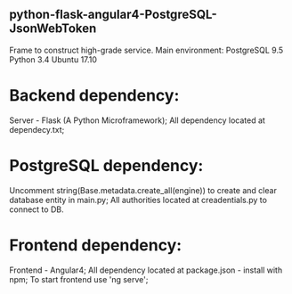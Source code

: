 ## python-flask-angular4-PostgreSQL-JsonWebToken
Frame to construct high-grade service. 
Main environment:
PostgreSQL 9.5
Python 3.4
Ubuntu 17.10

# Backend dependency:
Server - Flask (A Python Microframework);
All dependency located at dependecy.txt;


# PostgreSQL dependency:
Uncomment string(Base.metadata.create_all(engine)) to create and clear database entity in main.py;
All authorities located at creadentials.py to connect to DB.

# Frontend dependency:
Frontend - Angular4;
All dependency located at package.json - install with npm;
To start frontend use 'ng serve';






